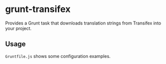 # grunt-transifex

Provides a Grunt task that downloads translation strings from Transifex into your project.

## Usage

`Gruntfile.js` shows some configuration examples.
